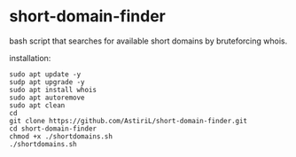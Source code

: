 # short-domain-finder
bash script that searches for available short domains by bruteforcing whois.

installation:
```
sudo apt update -y
sudp apt upgrade -y
sudo apt install whois
sudo apt autoremove
sudo apt clean
cd
git clone https://github.com/AstiriL/short-domain-finder.git
cd short-domain-finder
chmod +x ./shortdomains.sh
./shortdomains.sh
```
